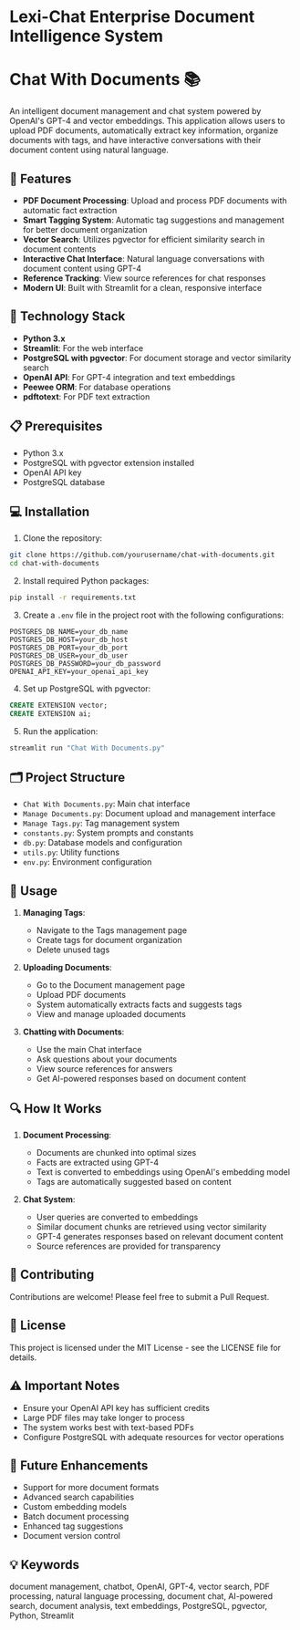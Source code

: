 # Lexi-Chat Enterprise Document Intelligence System

# Chat With Documents 📚

An intelligent document management and chat system powered by OpenAI's GPT-4 and vector embeddings. This application allows users to upload PDF documents, automatically extract key information, organize documents with tags, and have interactive conversations with their document content using natural language.

## 🌟 Features

- **PDF Document Processing**: Upload and process PDF documents with automatic fact extraction
- **Smart Tagging System**: Automatic tag suggestions and management for better document organization
- **Vector Search**: Utilizes pgvector for efficient similarity search in document contents
- **Interactive Chat Interface**: Natural language conversations with document content using GPT-4
- **Reference Tracking**: View source references for chat responses
- **Modern UI**: Built with Streamlit for a clean, responsive interface

## 🚀 Technology Stack

- **Python 3.x**
- **Streamlit**: For the web interface
- **PostgreSQL with pgvector**: For document storage and vector similarity search
- **OpenAI API**: For GPT-4 integration and text embeddings
- **Peewee ORM**: For database operations
- **pdftotext**: For PDF text extraction

## 📋 Prerequisites

- Python 3.x
- PostgreSQL with pgvector extension installed
- OpenAI API key
- PostgreSQL database

## 💻 Installation

1. Clone the repository:
```bash
git clone https://github.com/yourusername/chat-with-documents.git
cd chat-with-documents
```

2. Install required Python packages:
```bash
pip install -r requirements.txt
```

3. Create a `.env` file in the project root with the following configurations:
```env
POSTGRES_DB_NAME=your_db_name
POSTGRES_DB_HOST=your_db_host
POSTGRES_DB_PORT=your_db_port
POSTGRES_DB_USER=your_db_user
POSTGRES_DB_PASSWORD=your_db_password
OPENAI_API_KEY=your_openai_api_key
```

4. Set up PostgreSQL with pgvector:
```sql
CREATE EXTENSION vector;
CREATE EXTENSION ai;
```

5. Run the application:
```bash
streamlit run "Chat With Documents.py"
```

## 🗂️ Project Structure

- `Chat With Documents.py`: Main chat interface
- `Manage Documents.py`: Document upload and management interface
- `Manage Tags.py`: Tag management system
- `constants.py`: System prompts and constants
- `db.py`: Database models and configuration
- `utils.py`: Utility functions
- `env.py`: Environment configuration

## 📖 Usage

1. **Managing Tags**:
   - Navigate to the Tags management page
   - Create tags for document organization
   - Delete unused tags

2. **Uploading Documents**:
   - Go to the Document management page
   - Upload PDF documents
   - System automatically extracts facts and suggests tags
   - View and manage uploaded documents

3. **Chatting with Documents**:
   - Use the main Chat interface
   - Ask questions about your documents
   - View source references for answers
   - Get AI-powered responses based on document content

## 🔍 How It Works

1. **Document Processing**:
   - Documents are chunked into optimal sizes
   - Facts are extracted using GPT-4
   - Text is converted to embeddings using OpenAI's embedding model
   - Tags are automatically suggested based on content

2. **Chat System**:
   - User queries are converted to embeddings
   - Similar document chunks are retrieved using vector similarity
   - GPT-4 generates responses based on relevant document content
   - Source references are provided for transparency

## 🤝 Contributing

Contributions are welcome! Please feel free to submit a Pull Request.

## 📜 License

This project is licensed under the MIT License - see the LICENSE file for details.

## ⚠️ Important Notes

- Ensure your OpenAI API key has sufficient credits
- Large PDF files may take longer to process
- The system works best with text-based PDFs
- Configure PostgreSQL with adequate resources for vector operations

## 🔮 Future Enhancements

- Support for more document formats
- Advanced search capabilities
- Custom embedding models
- Batch document processing
- Enhanced tag suggestions
- Document version control

## 💡 Keywords
document management, chatbot, OpenAI, GPT-4, vector search, PDF processing, natural language processing, document chat, AI-powered search, document analysis, text embeddings, PostgreSQL, pgvector, Python, Streamlit
